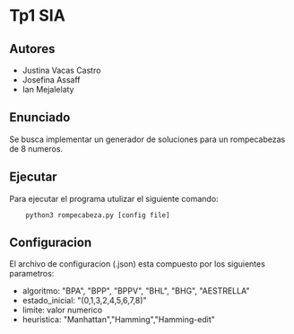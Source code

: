 # Tp1 SIA

## Autores

* Justina Vacas Castro
* Josefina Assaff 
* Ian Mejalelaty

## Enunciado

Se busca implementar un generador de soluciones para un rompecabezas de 8 numeros.

## Ejecutar

Para ejecutar el programa utulizar el siguiente comando: 

		python3 rompecabeza.py [config file]

## Configuracion

El archivo de configuracion (.json) esta compuesto por los siguientes parametros:

- algoritmo: "BPA", "BPP", "BPPV", "BHL", "BHG", "AESTRELLA"
- estado_inicial: "(0,1,3,2,4,5,6,7,8)"
- limite: valor numerico
- heuristica: "Manhattan","Hamming","Hamming-edit"
